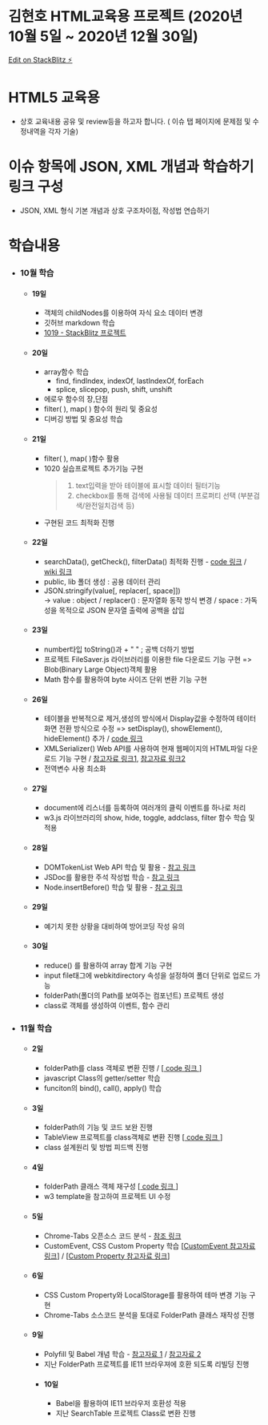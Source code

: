 # 김현호 HTML교육용 프로젝트 (2020년 10월 5일 ~ 2020년 12월 30일)

[Edit on StackBlitz ⚡️](https://stackblitz.com/edit/html5-css-javascript-study)

# HTML5 교육용
  - 상호 교육내용 공유 및 review등을 하고자 합니다.
    ( 이슈 탭 페이지에 문제점 및 수정내역을 각자 기술)

# 이슈 항목에 JSON, XML 개념과 학습하기 링크 구성
   - JSON, XML 형식 기본 개념과 상호 구조차이점, 작성법 연습하기
   
# 학습내용
  - ### 10월 학습
    - #### 19일 
      - 객체의 childNodes를 이용하여 자식 요소 데이터 변경    
      - 깃허브 markdown 학습  
      - [1019 - StackBlitz 프로젝트](https://stackblitz.com/edit/html5-css-javascript-study?file=project/1019/1019_script.js)    
    - #### 20일
      - array함수 학습
        - find, findIndex, indexOf, lastIndexOf, forEach
        - splice, slicepop, push, shift, unshift
      - 에로우 함수의 장,단점
      - filter( ), map( ) 함수의 원리 및 중요성
      - 디버깅 방법 및 중요성 학습
    - #### 21일
      - filter( ), map( )함수 활용
      - 1020 실습프로젝트 추가기능 구현
        > 1. text입력을 받아 테이블에 표시할 데이터 필터기능
        > 2. checkbox를 통해 검색에 사용될 데이터 프로퍼티 선택 (부분검색/완전일치검색 등)
      - 구현된 코드 최적화 진행
    - #### 22일
      - searchData(), getCheck(), filterData() 최적화 진행 - [code 링크](https://github.com/kimhh-smsoftlab/html5-study-1006/blob/a5fc5f7c0ab68b205e96e1179beb372054c924d9/project/1022/1022_script.js#L64) / [wiki 링크](https://github.com/kimhh-smsoftlab/html5-study-1006/wiki/%ED%95%99%EC%8A%B5-%EB%85%B8%ED%8A%B8#searchdata--%EC%B5%9C%EC%A0%81%ED%99%94)
      - public, lib 폴더 생성 : 공용 데이터 관리
      - JSON.stringify(value[, replacer[, space]])    
       -> value : object / replacer() : 문자열화 동작 방식 변경 / space : 가독성을 목적으로 JSON 문자열 출력에 공백을 삽입
    - #### 23일
      - number타입 toString()과 + " " ; 공백 더하기 방법
      - 프로젝트 FileSaver.js 라이브러리를 이용한 file 다운로드 기능 구현 => Blob(Binary Large Object)객체 활용
      - Math 함수를 활용하여 byte 사이즈 단위 변환 기능 구현   
    - #### 26일
      - 테이블을 반복적으로 제거,생성의 방식에서 Display값을 수정하여 테이터 화면 전환 방식으로 수정 => setDisplay(), showElement(), hideElement() 추가 / [code 링크](https://github.com/kimhh-smsoftlab/html5-study-1006/blob/61be3bf63b240dedf8819d6100a007855d688de6/project/1026/1026_script.js#L71)
      - XMLSerializer() Web API를 사용하여 현재 웹페이지의 HTML파일 다운로드 기능 구현 / [참고자료 링크1](https://developer.mozilla.org/en-US/docs/Web/API/XMLSerializer),   [참고자료 링크2](https://eligrey.com/demos/FileSaver.js/)
      - 전역변수 사용 최소화 
    - #### 27일
      - document에 리스너를 등록하여 여러개의 클릭 이벤트를 하나로 처리
      - w3.js 라이브러리의 show, hide, toggle, addclass, filter 함수 학습 및 적용
    - #### 28일

      - DOMTokenList Web API 학습 및 활용 - [참고 링크](https://developer.mozilla.org/ko/docs/Web/API/DOMTokenList)
      - JSDoc를 활용한 주석 작성법 학습 - [참고 링크](https://jsdoc.app/about-getting-started.html#getting-started)
      - Node.insertBefore() 학습 및 활용 - [참고 링크](https://developer.mozilla.org/ko/docs/Web/API/Node/insertBefore)
    - #### 29일
      - 예기치 못한 상황을 대비하여 방어코딩 작성 유의
    - #### 30일
      - reduce() 를 활용하여 array 합계 기능 구현
      - input file태그에 webkitdirectory 속성을 설정하여 폴더 단위로 업로드 가능
      - folderPath(폴더의 Path를 보여주는 컴포넌트) 프로젝트 생성
      - class로 객체를 생성하여 이벤트, 함수 관리
  - ### 11월 학습
    - #### 2일 
      - folderPath를 class 객체로 변환 진행 / [[ code 링크 ](https://github.com/kimhh-smsoftlab/html5-study-1006/blob/a774bb67c2b67a1494522b4db13f25a19e263d7b/project/11/1102/1102_script.js#L2)]
      - javascript Class의 getter/setter 학습
      - funciton의 bind(), call(), apply() 학습 
    - #### 3일 
      - folderPath의 기능 및 코드 보완 진행 
      - TableView 프로젝트를 class객체로 변환 진행 [[ code 링크 ](https://github.com/kimhh-smsoftlab/html5-study-1006/blob/a774bb67c2b67a1494522b4db13f25a19e263d7b/project/11/1103/1103_subscript.js#L7)]
      - class 설계원리 및 방법 피드백 진행 
    - #### 4일 
      - folderPath 클래스 객체 재구성 [[ code 링크 ](https://github.com/kimhh-smsoftlab/html5-study-1006/blob/8a57909ffe976ad41fafb29f1158e5b234694b3e/project/11/1104/1104_script.js#L30)]
      - w3 template을 참고하여 프로젝트 UI 수정
    - #### 5일
      - Chrome-Tabs 오픈소스 코드 분석 - [참조 링크](https://github.com/adamschwartz/chrome-tabs)
      - CustomEvent, CSS Custom Property 학습 [[CustomEvent 참고자료 링크](https://im-developer.tistory.com/190)] / [[Custom Property 참고자료 링크](https://velog.io/@kim-jaemin420/CSS-Custom-PropertiesCSS-%EC%BB%A4%EC%8A%A4%ED%85%80-%EC%86%8D%EC%84%B1)]
    - #### 6일
      - CSS Custom Property와 LocalStorage를 활용하여 테마 변경 기능 구현
      - Chrome-Tabs 소스코드 분석을 토대로 FolderPath 클래스 재작성 진행
    - #### 9일
      - Polyfill 및 Babel 개념 학습 - [참고자료 1](https://swimfm.tistory.com/entry/%ED%8F%B4%EB%A6%AC%ED%95%84-polyfill-%EC%82%AC%EC%9A%A9%EB%B2%95-%EC%95%8C%EC%95%84%EB%B3%B4%EA%B8%B0-feat-IE11) /
      [참고자료 2](https://velog.io/@kwonh/Babel-%ED%8F%B4%EB%A6%AC%ED%95%84polyfill-babelpreset-env)
      - 지난 FolderPath 프로젝트를 IE11 브라우져에 호환 되도록 리빌딩 진행
      - #### 10일
        - Babel을 활용하여 IE11 브라우저 호환성 적용
        - 지난 SearchTable 프로젝트 Class로 변환 진행